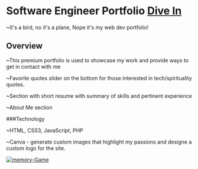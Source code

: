 # Software Engineer Portfolio <a href="https://dexdaghost.netlify.app/" target="_blank">Dive In</a>

~It's a bird, no it's a plane, Nope it's my web dev portfolio!

## Overview

~This premium portfolio is used to showcase my work and provide ways to get in contact with me 

~Favorite quotes slider on the bottom for those interested in tech/spirituality quotes.

~Section with short resume with summary of skills and pertinent experience

~About Me section

###Technology 

~HTML, CSS3, JavaScript, PHP

~Canva - generate custom images that highlight my passions and designe a custom logo for the site.  

<a href='"https://dexdaghost.netlify.app/' target='_blank'><img src='https://i.postimg.cc/d311H8pt/dexdaghost.jpg' border='0' alt='memory-Game'/></a>





